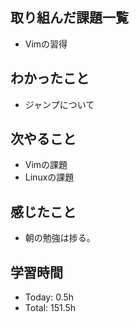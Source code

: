 ## 取り組んだ課題一覧
- Vimの習得
## わかったこと
- ジャンプについて
## 次やること
- Vimの課題
- Linuxの課題
## 感じたこと
- 朝の勉強は捗る。
## 学習時間
- Today: 0.5h
- Total: 151.5h

<!--```toggl
LIST
FROM 2024-04-04 TO 2024-04-04
INCLUDE PROJECTS "HappinessChain", "Self-Study"
```-->
<!--```toggl
SUMMARY
FROM 2024-01-01 TO 2024-04-04
INCLUDE PROJECTS "HappinessChain", "Self-Study"
```-->
